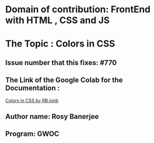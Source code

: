 # Domain of contribution: FrontEnd with HTML , CSS and JS
# The Topic : Colors in CSS
## Issue number that this fixes: #770
## The Link of the Google Colab for the Documentation :
   [Colors in CSS by RB.ipnb](https://colab.research.google.com/drive/1HgkiPo41jomjcgWgRXEmVdabrtUWqLz-?usp=sharing)
  
  
  ## Author name: Rosy Banerjee
  ## Program: GWOC
